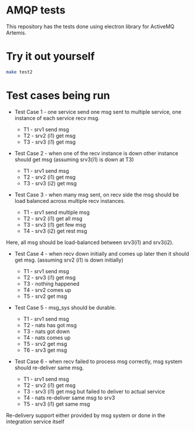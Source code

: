 # AMQP tests

This repository has the tests done using electron library for ActiveMQ Artemis.

# Try it out yourself

```bash
make test2
```

# Test cases being run

* Test Case 1 - one service send one msg sent to multiple service, one instance of each service recv msg.
    - T1 - srv1 send msg
    - T2 - srv2 (i1) get msg
    - T3 - srv3 (i1) get msg

* Test Case 2 - when one of the recv instance is down other instance should get msg (assuming srv3(i1) is down at T3)
    - T1 - srv1 send msg
    - T2 - srv2 (i1) get msg
    - T3 - srv3 (i2) get msg

* Test Case 3 - when many msg sent, on recv side the msg should be load balanced across multiple recv instances.
    - T1 - srv1 send multiple msg
    - T2 - srv2 (i1) get all msg
    - T3 - srv3 (i1) get few msg
    - T4 - srv3 (i2) get rest msg

Here, all msg should be load-balanced between srv3(i1) and srv3(i2). 

* Test Case 4 - when recv down initially and comes up later then it should get msg. (assuming srv2 (i1) is down initially)

    - T1 - srv1 send msg
    - T2 - srv3 (i1) get msg
    - T3 - nothing happened
    - T4 - srv2 comes up
    - T5 - srv2 get msg

* Test Case 5 - msg_sys should be durable.

    - T1 - srv1 send msg
    - T2 - nats has got msg
    - T3 - nats got down
    - T4 - nats comes up
    - T5 - srv2 get msg
    - T6 - srv3 get msg

* Test Case 6 - when recv failed to process msg correctly, msg system should re-deliver same msg.

    - T1 - srv1 send msg
    - T2 - srv2 (i1) get msg
    - T3 - srv3 (i1) get msg but failed to deliver to actual service
    - T4 - nats re-deliver same msg to srv3
    - T5 - srv3 (i1) get same msg

Re-delivery support either provided by msg system or done in the integration service itself
